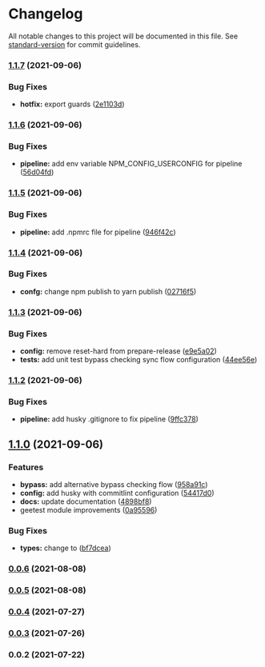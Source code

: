 # Changelog

All notable changes to this project will be documented in this file. See [standard-version](https://github.com/conventional-changelog/standard-version) for commit guidelines.

### [1.1.7](https://github.com/noctifer20/nestjs-geetest/compare/v1.1.6...v1.1.7) (2021-09-06)


### Bug Fixes

* **hotfix:** export guards ([2e1103d](https://github.com/noctifer20/nestjs-geetest/commit/2e1103dbb91d65117e98be80528ad3c191058373))

### [1.1.6](https://github.com/noctifer20/nestjs-geetest/compare/v1.1.5...v1.1.6) (2021-09-06)


### Bug Fixes

* **pipeline:** add env variable NPM_CONFIG_USERCONFIG for pipeline ([56d04fd](https://github.com/noctifer20/nestjs-geetest/commit/56d04fda84bef37605647eb6fc4686c71f494af9))

### [1.1.5](https://github.com/noctifer20/nestjs-geetest/compare/v1.1.4...v1.1.5) (2021-09-06)


### Bug Fixes

* **pipeline:** add .npmrc file for pipeline ([946f42c](https://github.com/noctifer20/nestjs-geetest/commit/946f42c710cdc3546f548a6f17dc095de769098d))

### [1.1.4](https://github.com/noctifer20/nestjs-geetest/compare/v1.1.3...v1.1.4) (2021-09-06)


### Bug Fixes

* **confg:** change npm publish to yarn publish ([02716f5](https://github.com/noctifer20/nestjs-geetest/commit/02716f56134e5cfcd03bc1d24a46364c73992572))

### [1.1.3](https://github.com/noctifer20/nestjs-geetest/compare/v1.1.2...v1.1.3) (2021-09-06)


### Bug Fixes

* **config:** remove reset-hard from prepare-release ([e9e5a02](https://github.com/noctifer20/nestjs-geetest/commit/e9e5a020f3dd3c5a8c900f01eeebe1dfff467799))
* **tests:** add unit test bypass checking sync flow configuration ([44ee56e](https://github.com/noctifer20/nestjs-geetest/commit/44ee56e734a89cff66be14312fdcfb239e8a1475))

### [1.1.2](https://github.com/noctifer20/nestjs-geetest/compare/v1.1.0...v1.1.2) (2021-09-06)


### Bug Fixes

* **pipeline:** add husky .gitignore to fix pipeline ([9ffc378](https://github.com/noctifer20/nestjs-geetest/commit/9ffc3780d8d4eb225763b9b8cde25950200fb957))

## [1.1.0](https://github.com/noctifer20/nestjs-geetest/compare/v0.0.6...v1.1.0) (2021-09-06)


### Features

* **bypass:** add alternative bypass checking flow ([958a91c](https://github.com/noctifer20/nestjs-geetest/commit/958a91ce35ca9af9c57e5f8e72897787c9805364))
* **config:** add husky with commitlint configuration ([54417d0](https://github.com/noctifer20/nestjs-geetest/commit/54417d0fa082de71e169feb84e0cbe647f9a86fc))
* **docs:** update documentation ([4898bf8](https://github.com/noctifer20/nestjs-geetest/commit/4898bf8c7542bbd2f44909c2e9df74ffa939ec6c))
* geetest module improvements ([0a95596](https://github.com/noctifer20/nestjs-geetest/commit/0a955964766a8c86e33e0bb74f6266caa2fa08d0))


### Bug Fixes

* **types:** change  to ([bf7dcea](https://github.com/noctifer20/nestjs-geetest/commit/bf7dcea8a60d19cb29ddc0f0bff9aee5842190ff))

### [0.0.6](https://github.com/noctifer20/nestjs-geetest/compare/v0.0.5...v0.0.6) (2021-08-08)

### [0.0.5](https://github.com/noctifer20/nestjs-geetest/compare/v0.0.4...v0.0.5) (2021-08-08)

### [0.0.4](https://github.com/noctifer20/nestjs-geetest/compare/v0.0.3...v0.0.4) (2021-07-27)

### [0.0.3](https://github.com/noctifer20/nestjs-geetest/compare/v0.0.2...v0.0.3) (2021-07-26)

### 0.0.2 (2021-07-22)
